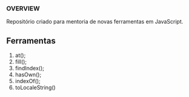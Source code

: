 ### OVERVIEW
 Repositório criado para mentoria de novas ferramentas em JavaScript.

 ## Ferramentas

 1. at();
 2. fill();
 3. findIndex();
 4. hasOwn();
 5. indexOf();
 6. toLocaleString()
